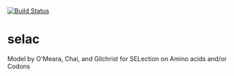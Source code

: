 [![Build Status](https://travis-ci.org/bomeara/selac.svg)](https://travis-ci.org/bomeara/selac)

selac
=====

Model by O'Meara, Chai, and Gilchrist for SELection on Amino acids and/or Codons
